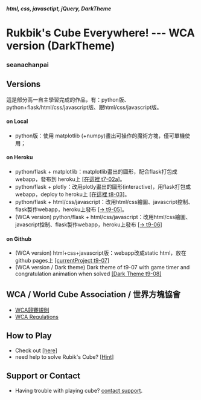 ##### html, css, javasctipt, jQuery, DarkTheme
# Rukbik's Cube Everywhere! --- WCA version (DarkTheme)
### seanachanpai

## Versions
這是部分高一自主學習完成的作品，有：python版、python+flask/html/css/javascript版、跟html/css/javascript版。
#### on Local
  - python版：使用 matplotlib (+numpy)畫出可操作的魔術方塊，僅可單機使用；
#### on Heroku
  - python/flask + matplotlib：matplotlib畫出的圖形，配合flask打包成webapp，發布到 heroku上 [[在這裡 t7-02a]](https://t702a.herokuapp.com)。
  - python/flask + plotly：改用plotly畫出的圖形(interactive)，用flask打包成webapp，deploy to heroku上 [[在這裡 t8-03]](https://t803.herokuapp.com)。
  - python/flask + html/css/javascript：改用html/css繪圖、javascript控制、flask製作webapp，heroku上發布 [[→ t9-05]](https://t905.herokuapp.com)。
  - (WCA version) python/flask + html/css/javascript：改用html/css繪圖、javascript控制、flask製作webapp，heroku上發布 [[→ t9-06]](https://t906.herokuapp.com) 
#### on Github
  - (WCA version) html+css+javascript版：webapp改成static html，放在 github pages上 [[currentProject t9-07]](https://eugenepai.github.io/t907/)
  - (WCA version / Dark theme) Dark theme of t9-07 with game timer and congratulation animation when solved [[Dark Theme t9-08]](https://eugenepai.github.io/t908/)

## WCA  / World Cube Association / 世界方塊協會
- [WCA競賽規則](https://www.worldcubeassociation.org/regulations/translations/chinese-traditional/)
- [WCA Regulations](https://www.worldcubeassociation.org/regulations/)

## How to Play
- Check out [[here]](https://eugenepai.github.io/t907/howToPlay.html)
- need help to solve Rubik's Cube? [[Hint]](https://eugenepai.github.io/t908/reference/RC_SolveAlgorithm.jpg)

## Support or Contact

- Having trouble with playing cube? [contact support](https://rubiks.seanachan.tw/contact).
